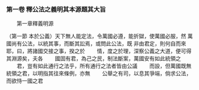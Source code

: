 ### 第一卷 釋公法之義明其本源題其大旨
　　第一章釋義明源<p>
（第一節 本於公義）天下無人能定法，令萬國必遵，能折獄，使萬國必服，然
萬國尚有公法，以統其事，而斷其訟焉，或問此公法，既
非由君定，則何自而來耶，曰，將諸國交接之事，揆之於
　　情，度之於理，深察公義之大道，便可得其淵源矣，夫各
　　國固有君，為己之民，制法斷案，萬國安有如此統領之
　　君，豈有如此通行之法乎，所有通行之法者皆由公議
　　而設，但萬國既無統領之君，以明指其往來條例，亦無
　　公舉之有司，以息其爭端，倘求公法，而欲恃一國之君
